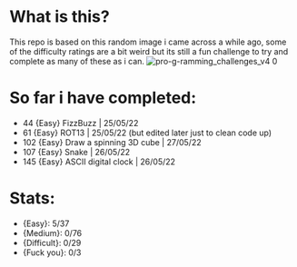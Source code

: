 # What is this?
This repo is based on this random image i came across a while ago, some of the difficulty ratings are a bit weird but its still a fun challenge to try and complete as many of these as i can.
![pro-g-ramming_challenges_v4 0](https://user-images.githubusercontent.com/65134690/170240712-b4bd77d6-5e8a-48ef-8cef-f8d73ded96c1.png)

# So far i have completed:
* 44 {Easy} FizzBuzz | 25/05/22
* 61 {Easy} ROT13 | 25/05/22 (but edited later just to clean code up)
* 102 {Easy} Draw a spinning 3D cube | 27/05/22
* 107 {Easy} Snake | 26/05/22
* 145 {Easy} ASCII digital clock | 26/05/22

# Stats:
* {Easy}:      5/37
* {Medium}:    0/76
* {Difficult}: 0/29
* {Fuck you}:  0/3
